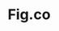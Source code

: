 ---
blog: https://blog.fig.co/
facebook: https://facebook.com/playfig
googleplus: https://plus.google.com/+FigPlay
instagram: https://instagram.com/playfig
linkedin: https://linkedin.com/company/fig-co
logohandle: figco
sort: figco
title: Fig.co
twitter: https://x.com/PlayFig
website: https://www.fig.co/
youtube: https://youtube.com/channel/UCOhUYr7y0Py0xbw8R655MJw
---